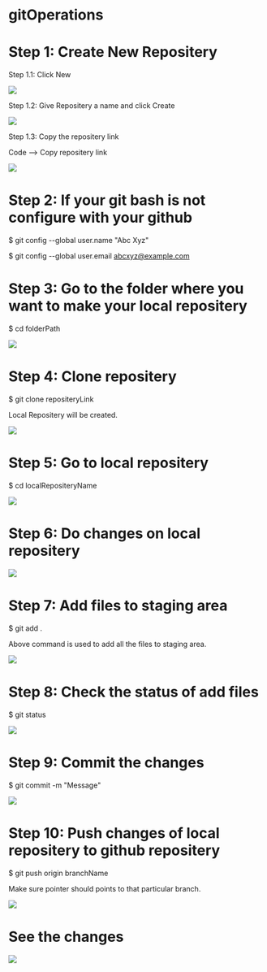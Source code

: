 # gitOperations

# Step 1: Create New Repositery
  Step 1.1: Click New 

![](GitImg/new.PNG)

  Step 1.2: Give Repositery a name and click Create

![](GitImg/repoName.PNG)

  Step 1.3: Copy the repositery link

  Code --> Copy repositery link

![](GitImg/copyLink.PNG)

# Step 2: If your git bash is not configure with your github

$ git config --global user.name "Abc Xyz"

$ git config --global user.email abcxyz@example.com

# Step 3: Go to the folder where you want to make your local repositery
$ cd folderPath

![](GitImg/goToFolder.PNG)

# Step 4: Clone repositery
$ git clone repositeryLink

Local Repositery will be created.

![](GitImg/cloneRepo.PNG)

# Step 5: Go to local repositery
$ cd localRepositeryName

![](GitImg/localRepoFolder.PNG)

# Step 6: Do changes on local repositery

![](GitImg/tempFile.PNG)

# Step 7: Add files to staging area
$ git add .

Above command is used to add all the files to staging area.

![](GitImg/gitAdd.PNG)

# Step 8: Check the status of add files
$ git status

![](GitImg/gitStatus.PNG)

# Step 9: Commit the changes
$ git commit -m "Message"

![](GitImg/gitCommit.PNG)

# Step 10: Push changes of local repositery to github repositery
$ git push origin branchName

Make sure pointer should points to that particular branch.

![](GitImg/gitPush.PNG)

# See the changes

![](GitImg/changes.PNG)



 